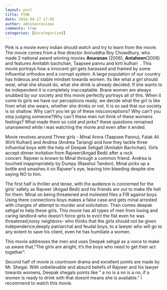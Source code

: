 ```yaml
---
layout: post
title: PINK
date: 2016-09-17 17:05
author: abhinavreviews
comments: true
categories: [Uncategorized]
---
```

Pink is a movie every indian should watch and try to learn from the movie. The movie comes from a fine director <span class="_Xbe kno-fv">Aniruddha Roy Chowdhury, who made 2 national award winning movies </span><strong>Anuranan</strong> (2006), <strong>Antaheen</strong>(2008) and features Amitabh bachchan, Taapsee pannu and kirti kulhari  . This movie portrays how a innocent girl gets harassed and framed by some influential orthodox and a corrupt system. A large population of our country has hideous and stable mindset towards women. Its like what a girl should wear, what she should do, what she drink is already decided. If she wants to be independent it is completely inacceptable. Brave women are always snubbed by our society and this movie perfectly portrays all of this. When it come to girls we have our perceptions ready, we decide what the girl is like from what she wears, whether she drinks or not. It is so sad that our society is so shallow. Why can't you let go of these misconceptions? Why can't you stop judging someone?Why can't these men not think of these womens feelings? What made them so cold and jerks? these questions remained unanswered while i was watching the movie and even after it ended.

Movie revolves around Three girls - Minal Arora (Taapsee Pannu), Falak Ali (Kirti Kulhari) and Andrea (Andrea Tariang) and how they tackle three influential boys with the help of Deepak Sehgall (Amitabh Bachchan). Girls accept dinner invitation from Rajveer(Angad Bedi) after a rock concert. Rajveer is known to Minal through a common friend. Andrea is touched inappropriately by Dumpy (Raashul Tandon). Minal picks up a bottle and smashes it on Rajveer's eye, leaving him bleeding despite she saying NO to him.

The first half is thriller and tense, with the audience is concerned for the girls’ safety as Rajveer (Angad Bedi) and his friends are out to make life hell for them. Minal on being threatened and molested files a FIR against boys. Using there connections boys makes a false case and gets minal arrested with charges of attempt to murder and solicitation. Then comes deepak sehgal to help these girls. This movie has all types of men from loving and caring landlord-who doesn't force girls to evict the flat even he was threatened;noisy neighbors- who thinks that the girls should not be given independence;deeply patriarchal and feudal boys; to a lawyer who will go to any extent to save his client, even he has humiliate a women.

This movie addresses the men and uses Deepak sehgal as a voice to make us aware that,"The girls are alright; it’s the boys who need to get their act together".

Second half of movie is courtroom drama and excellent points are made by Mr. Shegal. With unbelievable and absurd beliefs of Rajveer and his lawyer towards womens, Deepak shegals points like " a no is a no is a no, if a women is ready to drink with that doesnt means she is available." I recommend to watch this movie.
